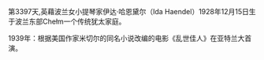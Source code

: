 第3397天,英藉波兰女小提琴家伊达·哈恩黛尔（Ida Haendel）1928年12月15日生于波兰东部Chełm一个传统犹太家庭。

1939年：根据美国作家米切尔的同名小说改编的电影《乱世佳人》在亚特兰大首演。